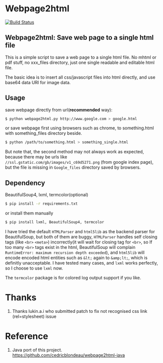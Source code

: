 
# Webpage2html

[![Build Status](https://travis-ci.org/zTrix/webpage2html.png)](https://travis-ci.org/zTrix/webpage2html)

## Webpage2html: Save web page to a single html file

This is a simple script to save a web page to a single html file. No mhtml or pdf stuff, no xxx_files directory, just one single readable and editable html file.

The basic idea is to insert all css/javascript files into html directly, and use base64 data URI for image data.

## Usage

save webpage directly from url(**recommended** way):

```bash
$ python webpage2html.py http://www.google.com > google.html
```

or save webpage first using browsers such as chrome, to something.html with something_files directory beside.

```bash
$ python /path/to/something.html > something_single.html
```

But note that, the second method may not always work as expected, because there may be urls like `//ssl.gstatic.com/gb/images/v1_c69d5271.png` (from google index page), but the file is missing in `Google_files` directory saved by browsers.

## Dependency

BeautifulSoup4, lxml, termcolor(optional)

```bash
$ pip install -r requirements.txt
```

or install them manually

```bash
$ pip install lxml, BeautifulSoup4, termcolor
```

I have tried the default `HTMLParser` and `html5lib` as the backend parser for BeautifulSoup, but both of them are buggy, `HTMLParser` handles self closing tags (like `<br>` `<meta>`) incorrectly(it will wait for closing tag for `<br>`, so If too many `<br>` tags exist in the html, BeautifulSoup will complain `RuntimeError: maximum recursion depth exceeded`), and `html5lib` will encode encoded html entities such as `&lt;` again to `&amp;lt;`, which is definitly unacceptable. I have tested many cases, and `lxml` works perfectly, so I choose to use `lxml` now.

The `termcolor` package is for colored log output support if you like.

# Thanks

 1. Thanks lukin.a.i who submitted patch to fix not recognised css link (rel=stylesheet) issue

# Reference

 1. Java port of this project. https://github.com/cedricblondeau/webpage2html-java
